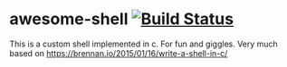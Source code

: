 # awesome-shell [![Build Status](https://travis-ci.org/hanneskaeufler/awesome-shell.svg?branch=master)](https://travis-ci.org/hanneskaeufler/awesome-shell)
This is a custom shell implemented in c. For fun and giggles. Very much based on https://brennan.io/2015/01/16/write-a-shell-in-c/

